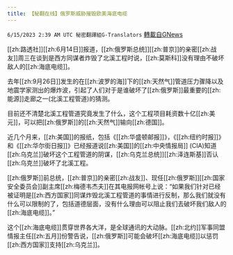```yaml
---
title: 【秘翻在线】俄罗斯威胁摧毁欧美海底电缆
---
```

`6/15/2023 2:39 AM UTC 秘密翻譯組G-Translators` [轉載自GNews](https://gnews.org/articles/1384554)

[[zh:路透社]][[zh:6月14日]]报道，[[zh:俄罗斯总统]][[zh:普京]]的亲密[[zh:战友]]周三在谈到是西方同谋者炸毁了北溪工程时说，[[zh:莫斯科]]没有理由不破坏敌人的[[zh:海底电缆]]。

去年[[zh:9月26日]]发生的在[[zh:波罗的海]]下的[[zh:天然气]]管道压力骤降以及地震学家测出的爆炸波，引起了人们对于是谁破坏了[[zh:俄罗斯]]最重要的[[zh:能源]]走廊之一(北溪工程管道)的猜测。

目前还不清楚北溪工程管道究竟发生了什么，这个工程项目耗资数十亿[[zh:美元]]，可以把[[zh:俄罗斯]]的[[zh:天然气]]输向[[zh:德国]]。

近几个月来，[[zh:美国]]的报纸，包括《[[zh:华盛顿邮报]]》，《[[zh:纽约时报]]》和《[[zh:华尔街日报]]》已经报道说[[zh:美国]]的[[zh:中央情报局]] (CIA)知道[[zh:乌克兰]]破坏这个工程管道的阴谋，[[zh:乌克兰总统]][[zh:泽连斯基]]否认[[zh:乌克兰]]破坏了北溪工程。

[[zh:俄罗斯]]前总统，[[zh:普京]]的亲密[[zh:战友]]、现任[[zh:俄罗斯]][[zh:国家安全委员会]]副主席[[zh:梅德韦杰夫]]在其电报网帐号上说：“如果我们针对已经被证明是[[zh:西方国家]]同谋炸毁北溪工程管道的事情进行反制，那么我们就没有什么可以限制的了，包括道德层面，没有什么理由可以阻止我们去破坏我们敌人的[[zh:海底电缆]]。”

这个[[zh:海底电缆]]贯穿世界各大洋，是全球通讯的大动脉。[[zh:北约]]军事同盟情报主任[[zh:五月]]份警告说，[[zh:俄罗斯]]可能会破坏[[zh:海底电缆]]以惩罚[[zh:西方国家]]支持[[zh:乌克兰]]。
